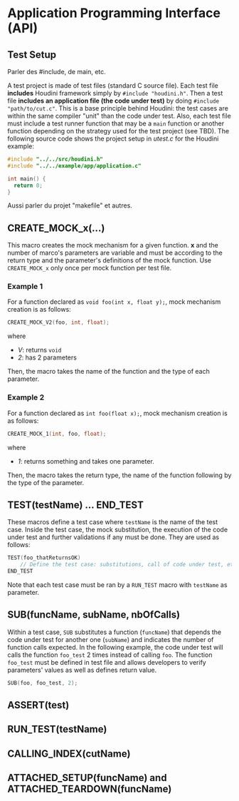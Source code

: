 # Application Programming Interface (API)

## Test Setup

Parler des #include, de main, etc.

A test project is made of test files (standard C source file). Each test file **includes** Houdini framework simply by ``#include "houdini.h"``. Then a test file **includes an application file (the code under test)** by doing ``#include "path/to/cut.c"``. This is a base principle behind Houdini: the test cases are within the same compiler "unit" than the code under test. Also, each test file must include a test runner function that may be a ``main`` function or another function depending on the strategy used for the test project (see TBD). The following source code shows the project setup in *utest.c* for the Houdini example:

``` C
#include "../../src/houdini.h"
#include "../../example/app/application.c"

int main() {
  return 0;
}
```

Aussi parler du projet "makefile" et autres.

## CREATE_MOCK_x(...)

This macro creates the mock mechanism for a given function. **x** and the number of marco's parameters are variable and must be according to the return type and the parameter's definitions of the mock function. Use ``CREATE_MOCK_x`` only once per mock function per test file.

### Example 1

For a function declared as ``void foo(int x, float y);``, mock mechanism creation is as follows:
``` C
CREATE_MOCK_V2(foo, int, float);
```
where
* *V*: returns ``void``
* *2*: has 2 parameters

Then, the macro takes the name of the function and the type of each parameter.  

### Example 2

For a function declared as ``int foo(float x);``, mock mechanism creation is as follows:
``` C
CREATE_MOCK_1(int, foo, float);
```
where
* *1*: returns something and takes one parameter.

Then, the macro takes the return type, the name of the function following by the type of the parameter.

## TEST(testName) ... END_TEST

These macros define a test case where ``testName`` is the name of the test case. Inside the test case, the mock substitution, the execution of the code under test and further validations if any must be done. They are used as follows:

``` C
TEST(foo_thatReturnsOK)
    // Define the test case: substitutions, call of code under test, etc.
END_TEST
```

Note that each test case must be ran by a ``RUN_TEST`` macro with ``testName`` as parameter.

## SUB(funcName, subName, nbOfCalls)

Within a test case, ``SUB`` substitutes a function (``funcName``) that depends the code under test for another one (``subName``) and indicates the number of function calls expected. In the following example, the code under test will calls the function ``foo_test`` 2 times instead of calling ``foo``. The function ``foo_test`` must be defined in test file and allows developers to verify parameters' values as well as defines return value.

``` C
SUB(foo, foo_test, 2);
```

## ASSERT(test)

## RUN_TEST(testName)

## CALLING_INDEX(cutName)

## ATTACHED_SETUP(funcName) and ATTACHED_TEARDOWN(funcName)
